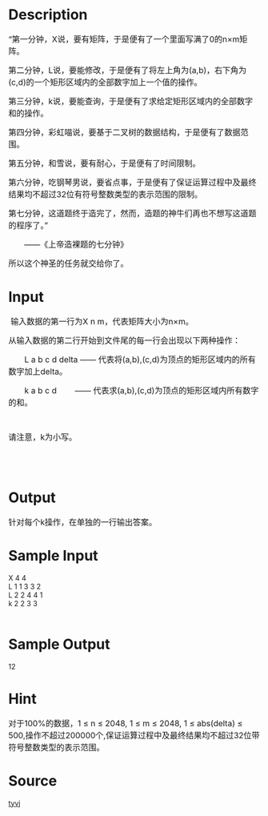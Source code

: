 
# Description

<div class="content"><p><span style="font-size: medium">“第一分钟，X说，要有矩阵，于是便有了一个里面写满了0的n×m矩阵。</span></p>
<p><span style="font-size: medium">第二分钟，L说，要能修改，于是便有了将左上角为(a,b)，右下角为(c,d)的一个矩形区域内的全部数字加上一个值的操作。</span></p>
<p><span style="font-size: medium">第三分钟，k说，要能查询，于是便有了求给定矩形区域内的全部数字和的操作。</span></p>
<p><span style="font-size: medium">第四分钟，彩虹喵说，要基于二叉树的数据结构，于是便有了数据范围。</span></p>
<p><span style="font-size: medium">第五分钟，和雪说，要有耐心，于是便有了时间限制。</span></p>
<p><span style="font-size: medium">第六分钟，吃钢琴男说，要省点事，于是便有了保证运算过程中及最终结果均不超过32位有符号整数类型的表示范围的限制。</span></p>
<p><span style="font-size: medium">第七分钟，这道题终于造完了，然而，造题的神牛们再也不想写这道题的程序了。”</span></p>
<p><span style="font-size: medium">       ——《上帝造裸题的七分钟》</span></p>
<p><span style="font-size: medium">所以这个神圣的任务就交给你了。</span></p>
<p></p>
<p></p></div>

# Input

<div class="content"><p><span style="font-size: medium"> 输入数据的第一行为X n m，代表矩阵大小为n×m。</span></p>
<p><span style="font-size: medium">从输入数据的第二行开始到文件尾的每一行会出现以下两种操作：</span></p>
<p><span style="font-size: medium">　　L a b c d delta —— 代表将(a,b),(c,d)为顶点的矩形区域内的所有数字加上delta。</span></p>
<p><span style="font-size: medium">　　k a b c d　　 —— 代表求(a,b),(c,d)为顶点的矩形区域内所有数字的和。</span></p>
<p> </p>
<p><span style="font-size: medium">请注意，k为小写。</span></p>
<p><span style="font-size: medium"><br/>
         </span></p>
<p></p></div>

# Output

<div class="content"><p><span style="font-size: medium">针对每个k操作，在单独的一行输出答案。</span></p>
<p></p></div>

# Sample Input

<div class="content"><span class="sampledata">X 4 4<br/>
L 1 1 3 3 2<br/>
L 2 2 4 4 1<br/>
k 2 2 3 3<br/>
<br/>
</span></div>

# Sample Output

<div class="content"><span class="sampledata">12<br/>
</span></div>

# Hint

<div class="content"><p></p><p><span style="font-size: medium">对于100%的数据，1 ≤ n ≤ 2048, 1 ≤ m ≤ 2048, 1 ≤ abs(delta) ≤ 500,操作不超过200000个,保证运算过程中及最终结果均不超过32位带符号整数类型的表示范围。</span></p><p></p></div>

# Source

<div class="content"><p><a href="problemset.php?search=tyvj">tyvj</a></p></div>


